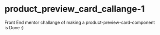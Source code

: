 # product_preview_card_callange-1
Front End mentor challange of making a product-preview-card-component is Done :)
